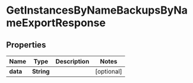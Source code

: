 

# GetInstancesByNameBackupsByNameExportResponse

## Properties

Name | Type | Description | Notes
------------ | ------------- | ------------- | -------------
**data** | **String** |  |  [optional]




